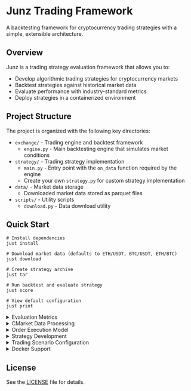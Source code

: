 # Junz Trading Framework

A backtesting framework for cryptocurrency trading strategies with a simple, extensible architecture.

## Overview

Junz is a trading strategy evaluation framework that allows you to:
- Develop algorithmic trading strategies for cryptocurrency markets
- Backtest strategies against historical market data
- Evaluate performance with industry-standard metrics
- Deploy strategies in a containerized environment

## Project Structure

The project is organized with the following key directories:

- `exchange/` - Trading engine and backtest framework
  - `engine.py` - Main backtesting engine that simulates market conditions
- `strategy/` - Trading strategy implementation
  - `main.py` - Entry point with the `on_data` function required by the engine
  - Create your own `strategy.py` for custom strategy implementation
- `data/` - Market data storage
  - Downloaded market data stored as parquet files
- `scripts/` - Utility scripts
  - `download.py` - Data download utility

## Quick Start

```shell
# Install dependencies
just install

# Download market data (defaults to ETH/USDT, BTC/USDT, ETH/BTC)
just download

# Create strategy archive
just tar

# Run backtest and evaluate strategy
just score

# View default configuration
just print
```

<details>
<summary>Evaluation Metrics</summary>

## Evaluation Metrics

Strategies are evaluated using several key performance metrics:

### Primary Metrics

| Metric | Description | Interpretation |
|--------|-------------|----------------|
| **Score** | Combined performance metric | Higher is better. Weighted combination of other metrics. |
| **Profit and Loss (PnL)** | Absolute and percentage returns | Higher is better. Shows raw profitability. |
| **HODL Comparison** | Performance vs buy-and-hold | Strategy should outperform HODL. |
| **Trading Metrics** | Collection of performance statistics | |
| &nbsp;&nbsp;- Sharpe Ratio | Risk-adjusted return | Higher is better. Measures excess return per unit of risk. |
| &nbsp;&nbsp;- Maximum Drawdown | Largest peak-to-trough decline | Closer to zero is better. Represents worst-case scenario. |
| &nbsp;&nbsp;- Turnover | Total trading volume | Generally lower is better. Indicates trading frequency and costs. |
| &nbsp;&nbsp;- Trade Count | Number of executed trades | Context-dependent. Shows trading frequency. |
| &nbsp;&nbsp;- Trading Fees | Total fees paid in FIAT | Lower is better. Direct cost of trading. |

### Calculation Details

- **Score** = 0.7 × Sharpe - 0.2 × abs(MaxDrawdown) - 0.1 × (Turnover/1,000,000)
- **Sharpe Ratio** = (Annualized Returns - Risk-Free Rate) / Volatility
- **Maximum Drawdown** = min((equity - running_max) / running_max)
- **Absolute PnL** = Final Equity - Initial Equity
- **Percentage PnL** = (Absolute PnL / Initial Equity) × 100%
- **Turnover** = Sum of all trade notional values in USD
- **HODL Performance** = Value of initial portfolio if held without trading
- **Total Fees Paid** = Sum of all trading fees paid in FIAT

### Output Analysis

The scoring output provides detailed metrics for strategy evaluation:

```json
{
  "score": 2.31,                  // Final combined performance score
  "pnl": {                        // Profit and Loss metrics
    "absolute": 22.12,            // Raw profit in USD
    "percentage": 0.22,           // Percentage return
    "initial_equity": 10000.0,    // Starting capital
    "final_equity": 10022.12      // Ending capital
  },
  "balances": {                   // Detailed balance information
    "initial": {                  // Initial balances for each asset
      "fiat": 500000.0,
      "token_1": 100.0,
      "token_2": 10.0,
      "total_in_fiat": 510000.0   // Initial portfolio value in FIAT
    },
    "final": {                    // Final balances for each asset
      "fiat": 510000.0,
      "token_1": 95.0,
      "token_2": 9.5,
      "total_in_fiat": 512200.0   // Final portfolio value in FIAT
    }
  },
  "prices": {                     // Market prices
    "initial": {                  // Initial prices used for valuation
      "token_1/fiat": 100.0,
      "token_2/fiat": 40000.0,
      "token_1/token_2": 0.0025
    },
    "final": {                    // Final prices used for valuation
      "token_1/fiat": 120.0,
      "token_2/fiat": 50000.0,
      "token_1/token_2": 0.0024
    }
  },
  "trading": {                    // Trading metrics and statistics
    "sharpe": 3.32,               // Risk-adjusted return measure
    "max_drawdown": -0.013,       // Worst peak-to-trough decline
    "turnover": 105417.47,        // Total trading volume in USD
    "trade_count": 12,            // Total number of executed trades
    "total_fees_paid": 21.08      // Total fees paid in FIAT
  },
  "hodl_pnl": {                   // Buy and hold performance
    "absolute": 1000.0,           // HODL profit/loss in FIAT
    "percentage": 0.2,            // HODL percentage return
    "initial_equity": 510000.0,   // Initial HODL value
    "final_equity": 511000.0      // Final HODL value
  },
  "score_components": {           // Score breakdown
    "sharpe_contribution": 2.32,  // 70% of Sharpe
    "drawdown_penalty": 0.0025,   // 20% of abs(max_drawdown)
    "turnover_penalty": 0.011     // 10% of turnover/1M
  }
}
```

The output has been reorganized for better readability, with metrics grouped logically from most important to most detailed. The full equity curve is stored internally but not displayed in the output.

The score prioritizes risk-adjusted returns (70%) while penalizing drawdowns (20%) and excessive trading (10%).

</details>
<details>
<summary>CMarket Data Processing</summary>

## Market Data Processing

The trading engine processes market data with a sophisticated time-synchronized approach to ensure realistic multi-pair trading:

### Data Synchronization

1. **Chronological Processing**: All market data is processed in strict timestamp order, ensuring a realistic simulation of market conditions.

2. **Cross-Pair Synchronization**: At each timestamp, the engine provides data for all available trading pairs simultaneously:
   - Data from each pair (e.g., ETH/USDT, BTC/USDT, ETH/BTC) is merged and sorted by timestamp
   - For each minute, all pairs with data at that timestamp are grouped together
   - The strategy receives a consolidated view of all markets at each timestamp

3. **Time-Consistent Decisions**: This approach allows strategies to:
   - Make trading decisions based on complete market snapshots
   - Compare prices across different pairs at the exact same moment
   - Implement cross-market strategies like triangular arbitrage

4. **Market Data Format**: For each timestamp, the strategy receives:
   ```python
   {
     "token_1/fiat": {
       "timestamp": 1743292800000,
       "open": 2500.0,
       "high": 2505.0,
       "low": 2495.0,
       "close": 2502.5,
       "volume": 125.5,
       "fee": 0.0002  # Added by the engine
     },
     "token_2/fiat": { ... },
     "token_1/token_2": { ... }
   }
   ```

</details>
<details>
<summary>Order Execution Model</summary>

## Order Execution Model

The trading engine simulates order execution with the following characteristics:

1. **Market Orders Only**: All orders are executed as market orders at the current price (close price from the candle).

2. **Instant Execution**: Orders are executed immediately when the strategy signals a trade, provided there is sufficient balance.

3. **No Slippage**: Orders are always filled exactly at the current market price with no slippage or price impact.

4. **No Partial Fills**: Orders are either completely filled (if enough balance is available) or completely rejected.

5. **Trading Fees**: Each transaction incurs a fee, applied as follows:
   - For buy orders: Total cost = Quantity × Price × (1 + fee)
   - For sell orders: Proceeds = Quantity × Price × (1 - fee)
   - Default fee is 2 basis points (0.02%), but can be customized

6. **Balance Verification**:
   - For buys: Requires sufficient quote currency (usually fiat) including fees
   - For sells: Requires sufficient base currency (token amount)

7. **No Order Book**: There is no simulated order book or limit orders - trades execute against current market prices.

</details>
<details>
<summary>Strategy Development</summary>

## Strategy Development

The Junz trading framework is designed for multi-asset strategies that can trade across multiple pairs simultaneously. This enables advanced techniques like triangular arbitrage and cross-market strategies.

### Multi-Asset Strategy Implementation

Your strategy is implemented in the `strategy/` directory:

1. `strategy/main.py` - Entry point containing the required `on_multi_tick` function
2. Optional custom strategy module (e.g., `strategy/strategy.py`) - Can contain your strategy implementation

To implement your own strategy:

1. Create a strategy class with an `on_data` method
2. The method should accept:
   - `market_data`: Dictionary of market data for all trading pairs
   - `balances`: Current account balances
3. Return trading signals in the following format:

```python
# Buy ETH with USDT
return {
    "pair": "token_1/fiat",  # ETH/USDT
    "side": "buy",
    "qty": 0.01
}

# Sell BTC for USDT
return {
    "pair": "token_2/fiat",  # BTC/USDT
    "side": "sell", 
    "qty": 0.1
}

# Buy ETH with BTC
return {
    "pair": "token_1/token_2",  # ETH/BTC
    "side": "buy",
    "qty": 0.5
}

# No action
return None
```

### Market Data Format

Your strategy receives market data in this format:

```python
{
    "token_1/fiat": {          # e.g., ETH/USDT
        "open": 2500.0,
        "high": 2505.0,
        "low": 2495.0,
        "close": 2502.5,
        "volume": 125.5,
        "timestamp": 1743292800000,
        "fee": 0.0002          # Current fee rate
    },
    "token_2/fiat": {...},     # e.g., BTC/USDT
    "token_1/token_2": {...}   # e.g., ETH/BTC
}
```

### Balance Information

Your strategy also receives current balances:

```python
{
    "fiat": 500000.0,    # e.g., USDT balance
    "token_1": 100.0,    # e.g., ETH balance
    "token_2": 10.0      # e.g., BTC balance
}
```

### Implementing Arbitrage Strategies

The multi-asset framework is ideal for triangular arbitrage across the three connected pairs:

```python
def on_data(self, market_data, balances):
    # Check if we have data for all pairs
    if all(pair in market_data for pair in ["token_1/fiat", "token_2/fiat", "token_1/token_2"]):
        # Get current prices
        token1_price = market_data["token_1/fiat"]["close"]
        token2_price = market_data["token_2/fiat"]["close"]
        token1_token2_price = market_data["token_1/token_2"]["close"]
        
        # Calculate implied price
        implied_token1_token2 = token1_price / token2_price
        
        # Get fee from market data
        fee = market_data["token_1/fiat"].get("fee", 0.0002)
        
        # Check for arbitrage opportunity (buying token_1 with token_2)
        if token1_token2_price < implied_token1_token2 * 0.995:
            qty_token1 = 0.01
            required_token2 = qty_token1 * token1_token2_price * (1 + fee)
            
            # Check if we have enough token_2
            if balances["token_2"] >= required_token2:
                return {
                    "pair": "token_1/token_2",
                    "side": "buy",
                    "qty": qty_token1
                }
    
    return None  # No arbitrage opportunity found
```

The framework handles the time synchronization of data across all pairs, ensuring you have a consistent view of the market at each timestamp.

</details>
<details>
<summary>Trading Scenario Configuration</summary>

## Trading Scenario Configuration

Edit the `justfile` to customize:
- Trading pairs (e.g., "ETH/USDT", "BTC/USDT", "ETH/BTC")
- Time frame (default: "1m" for 1-minute candles)
- Date range for backtesting
- Team identifier for submissions
- Initial balances for each currency
- Trading fee (in basis points)

Run `just print` to view current configuration settings.

### Initial Balance and Fee Configuration
You can customize initial balances for each token and the trading fee (in basis points, where 1 basis point = 0.01%):

```shell
# Set custom initial balances
# Format: just score [team] [token1] [token2] [fiat] [token1_balance] [token2_balance] [fiat_balance]
just score myteam ETH BTC USDT 100 10 500000

# Set custom trading fee (5 basis points = 0.05%)
# Format: just score [team] [token1] [token2] [fiat] [token1_balance] [token2_balance] [fiat_balance] [fee]
just score myteam ETH BTC USDT 100 10 500000 5

# Set a higher trading fee (10 basis points = 0.1%)
just score myteam ETH BTC USDT 100 10 500000 10
```

Default values can be set in the justfile:
```
# Default balances
TOKEN_1_BALANCE := "100"     # Default ETH balance
TOKEN_2_BALANCE := "10"      # Default BTC balance
FIAT_BALANCE    := "500000"  # Default USDT balance

# Trading parameters
FEE := "2"  # Default fee in basis points (2 = 0.02%)
```
</details>
<details>
<summary>Docker Support</summary>

## Docker Support

Build and run the containerized environment:
```shell
just build
docker run -it junz
```

</details>

## License

See the [LICENSE](LICENSE) file for details.